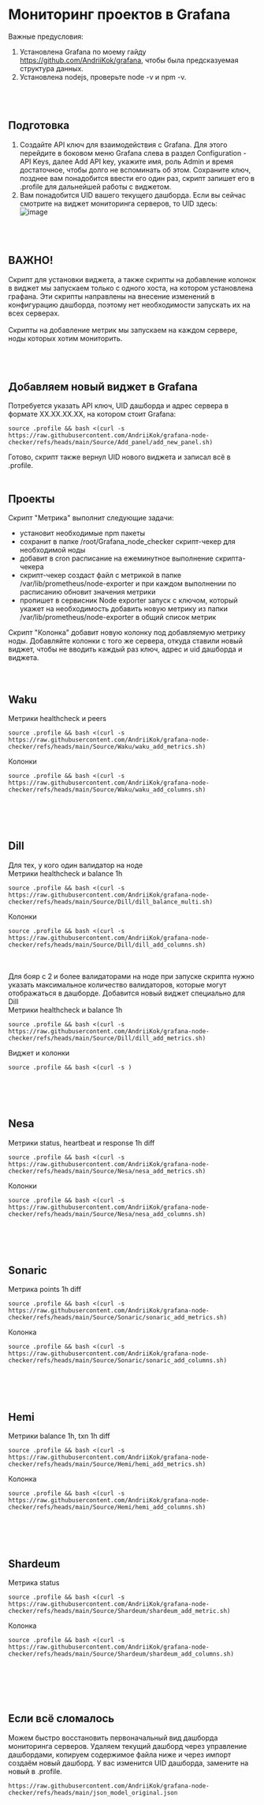 # Мониторинг проектов в Grafana 

Важные предусловия: 
1. Установлена Grafana по моему гайду https://github.com/AndriiKok/grafana, чтобы была предсказуемая структура данных.
2. Установлена nodejs, проверьте node -v и npm -v.
<br/>
<br/>

## Подготовка
1. Создайте API ключ для взаимодействия с Grafana. Для этого перейдите в боковом меню Grafana слева в раздел Configuration - API Keys, далее Add API key, укажите имя, роль Admin и время достаточное, чтобы долго не вспоминать об этом. Сохраните ключ, позднее вам понадобится ввести его один раз, скрипт запишет его в .profile для дальнейшей работы с виджетом.
2. Вам понадобится UID вашего текущего дашборда. Если вы сейчас смотрите на виджет мониторинга серверов, то UID здесь: <br/>
 ![image](https://github.com/user-attachments/assets/493b0e11-05ba-4593-a6e3-e1b1c408238c)
<br/>
<br/>

## ВАЖНО!
Скрипт для установки виджета, а также скрипты на добавление колонок в виджет мы запускаем только с одного хоста, на котором установлена графана. Эти скрипты направлены на внесение изменений в конфигурацию дашборда, поэтому нет необходимости запускать их на всех серверах.
<br/>
<br/>
Скрипты на добавление метрик мы запускаем на каждом сервере, ноды которых хотим мониторить.

<br/>
<br/>

## Добавляем новый виджет в Grafana
Потребуется указать API ключ, UID дашборда и адрес сервера в формате XX.XX.XX.XX, на котором стоит Grafana:

	source .profile && bash <(curl -s https://raw.githubusercontent.com/AndriiKok/grafana-node-checker/refs/heads/main/Source/Add_panel/add_new_panel.sh)

Готово, скрипт также вернул UID нового виджета и записал всё в .profile.
<br/>
<br/>

## Проекты
Скрипт "Метрика" выполнит следующие задачи:
- установит необходимые npm пакеты
- сохранит в папке /root/Grafana_node_checker скрипт-чекер для необходимой ноды
- добавит в cron расписание на ежеминутное выполнение скрипта-чекера
- скрипт-чекер создаст файл с метрикой в папке /var/lib/prometheus/node-exporter и при каждом выполнении по расписанию обновит значения метрики
- пропишет в сервисник Node exporter запуск с ключом, который укажет на необходимость добавить новую метрику из папки /var/lib/prometheus/node-exporter в общий список метрик

Скрипт "Колонка" добавит новую колонку под добавляемую метрику ноды. Добавляйте колонки с того же сервера, откуда ставили новый виджет, чтобы не вводить каждый раз ключ, адрес и uid дашборда и виджета.
<br/>
<br/>
<br/>

## Waku
Метрики healthcheck и peers

	source .profile && bash <(curl -s https://raw.githubusercontent.com/AndriiKok/grafana-node-checker/refs/heads/main/Source/Waku/waku_add_metrics.sh)


Колонки 

	source .profile && bash <(curl -s https://raw.githubusercontent.com/AndriiKok/grafana-node-checker/refs/heads/main/Source/Waku/waku_add_columns.sh)
<br/>
<br/>
<br/>

## Dill
Для тех, у кого один валидатор на ноде <br/>
Метрики healthcheck и balance 1h

	source .profile && bash <(curl -s https://raw.githubusercontent.com/AndriiKok/grafana-node-checker/refs/heads/main/Source/Dill/dill_balance_multi.sh)


Колонки 

	source .profile && bash <(curl -s https://raw.githubusercontent.com/AndriiKok/grafana-node-checker/refs/heads/main/Source/Dill/dill_add_columns.sh)

<br/>
<br/>
Для бояр с 2 и более валидаторами на ноде при запуске скрипта нужно указать максимальное количество валидаторов, которые могут отображаться в дашборде. Добавится новый виджет специально для Dill <br/>
Метрики healthcheck и balance 1h

	source .profile && bash <(curl -s https://raw.githubusercontent.com/AndriiKok/grafana-node-checker/refs/heads/main/Source/Dill/dill_add_metrics.sh)


Виджет и колонки 

	source .profile && bash <(curl -s )

<br/>
<br/>
<br/>

## Nesa
Метрики status, heartbeat и response 1h diff

	source .profile && bash <(curl -s https://raw.githubusercontent.com/AndriiKok/grafana-node-checker/refs/heads/main/Source/Nesa/nesa_add_metrics.sh)


Колонки 

	source .profile && bash <(curl -s https://raw.githubusercontent.com/AndriiKok/grafana-node-checker/refs/heads/main/Source/Nesa/nesa_add_columns.sh)

<br/>
<br/>
<br/>

## Sonaric
Метрика points 1h diff

	source .profile && bash <(curl -s https://raw.githubusercontent.com/AndriiKok/grafana-node-checker/refs/heads/main/Source/Sonaric/sonaric_add_metrics.sh)


Колонка 

	source .profile && bash <(curl -s https://raw.githubusercontent.com/AndriiKok/grafana-node-checker/refs/heads/main/Source/Sonaric/sonaric_add_columns.sh)

<br/>
<br/>
<br/>

## Hemi
Метрики balance 1h, txn 1h diff

	source .profile && bash <(curl -s https://raw.githubusercontent.com/AndriiKok/grafana-node-checker/refs/heads/main/Source/Hemi/hemi_add_metrics.sh)


Колонка 

	source .profile && bash <(curl -s https://raw.githubusercontent.com/AndriiKok/grafana-node-checker/refs/heads/main/Source/Hemi/hemi_add_columns.sh)

<br/>
<br/>
<br/>

## Shardeum
Метрика status

	source .profile && bash <(curl -s https://raw.githubusercontent.com/AndriiKok/grafana-node-checker/refs/heads/main/Source/Shardeum/shardeum_add_metric.sh)


Колонка 

	source .profile && bash <(curl -s https://raw.githubusercontent.com/AndriiKok/grafana-node-checker/refs/heads/main/Source/Shardeum/shardeum_add_columns.sh)



<br/>
<br/>
<br/>
<br/>

## Если всё сломалось

Можем быстро восстановить первоначальный вид дашборда мониторинга серверов. Удаляем текущий дашборд через управление дашбордами, копируем содержимое файла ниже и через импорт создаём новый дашборд. У вас изменится UID дашборда, замените на новый в .profile.

 	https://raw.githubusercontent.com/AndriiKok/grafana-node-checker/refs/heads/main/json_model_original.json


